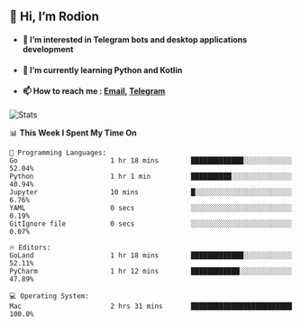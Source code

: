 ## 👋 Hi, I’m Rodion
- #### 👀 I’m interested in Telegram bots and desktop applications development
- #### 🌱 I’m currently learning Python and Kotlin
- #### 📫 How to reach me : [Email](mailto:me@lavn.ml), [Telegram](https://t.me/fast_geek)

![Stats](https://github-readme-stats.vercel.app/api?username=fast-geek&show_icons=true&theme=github_dark&hide_border=true&hide=issues&count_private=true&layout=compact)


<!--START_SECTION:waka-->
📊 **This Week I Spent My Time On** 

```text
💬 Programming Languages: 
Go                       1 hr 18 mins        █████████████░░░░░░░░░░░░   52.04% 
Python                   1 hr 1 min          ██████████░░░░░░░░░░░░░░░   40.94% 
Jupyter                  10 mins             █░░░░░░░░░░░░░░░░░░░░░░░░   6.76% 
YAML                     0 secs              ░░░░░░░░░░░░░░░░░░░░░░░░░   0.19% 
GitIgnore file           0 secs              ░░░░░░░░░░░░░░░░░░░░░░░░░   0.07%

🔥 Editors: 
GoLand                   1 hr 18 mins        █████████████░░░░░░░░░░░░   52.11% 
PyCharm                  1 hr 12 mins        ████████████░░░░░░░░░░░░░   47.89%

💻 Operating System: 
Mac                      2 hrs 31 mins       █████████████████████████   100.0%

```


<!--END_SECTION:waka-->
